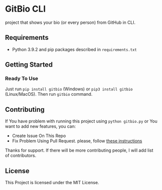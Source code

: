 # GitBio CLI

project that shows your bio (or every person) from GitHub in CLI.

## Requirements

- Python 3.9.2 and pip packages described in `requirements.txt`

## Getting Started

### Ready To Use

Just run `pip install gitbio` (Windows) or `pip3 install gitbio` (Linux/MacOS). Then run `gitbio` command.

## Contributing

If You have problem with running this project using `python gitbio.py` or You want to add new features, you can:
- Create Issue On This Repo
- Fix Problem Using Pull Request. please, follow [these instructions](https://github.com/firstcontributions/first-contributions)

Thanks for support. If there will be more contributing people, I will add list of contributors.

## License

This Project is licensed under the MIT License.